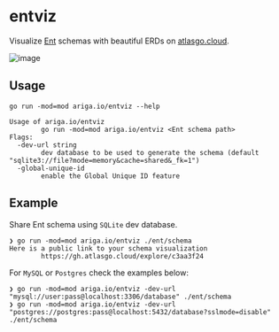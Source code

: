 # entviz

Visualize [Ent](https://entgo.io) schemas with beautiful ERDs on [atlasgo.cloud](https://gh.atlasgo.cloud/explore).

![image](https://user-images.githubusercontent.com/1522681/214566936-37f0eb02-30d0-4ea9-8b29-8b71c1bdbc0d.png)


## Usage

```shell
go run -mod=mod ariga.io/entviz --help
```

```shell
Usage of ariga.io/entviz
        go run -mod=mod ariga.io/entviz <Ent schema path>
Flags:
  -dev-url string
        dev database to be used to generate the schema (default "sqlite3://file?mode=memory&cache=shared&_fk=1")
  -global-unique-id
        enable the Global Unique ID feature
```

## Example

Share Ent schema using `SQLite` dev database.

```shell
❯ go run -mod=mod ariga.io/entviz ./ent/schema
Here is a public link to your schema visualization
        https://gh.atlasgo.cloud/explore/c3aa3f24
```

For `MySQL` or `Postgres` check the examples below:

```shell
❯ go run -mod=mod ariga.io/entviz -dev-url "mysql://user:pass@localhost:3306/database" ./ent/schema
❯ go run -mod=mod ariga.io/entviz -dev-url "postgres://postgres:pass@localhost:5432/database?sslmode=disable" ./ent/schema
```
